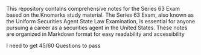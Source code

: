 This repository contains comprehensive notes for the Series 63 Exam based on the Knomarks study material. The Series 63 Exam, also known as the Uniform Securities Agent State Law Examination, is essential for anyone pursuing a career as a securities agent in the United States. These notes are organized in Markdown format for easy readability and accessibility

I need to get 45/60 Questions to pass